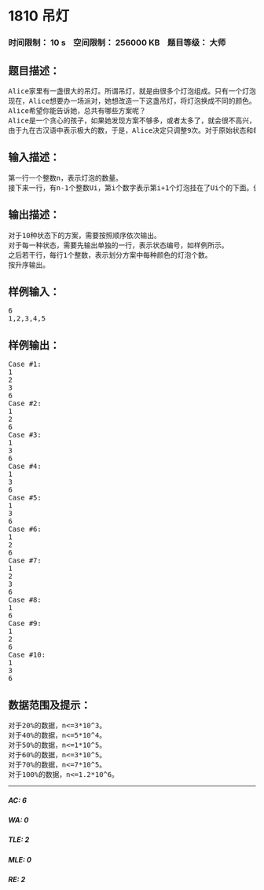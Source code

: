 # 1810 吊灯   
### 时间限制： 10 s&nbsp;&nbsp;&nbsp;&nbsp;空间限制： 256000 KB&nbsp;&nbsp;&nbsp;&nbsp;题目等级： 大师  
## 题目描述：  

<pre>
Alice家里有一盏很大的吊灯。所谓吊灯，就是由很多个灯泡组成。只有一个灯泡是挂在天花板上的，剩下的灯泡都是挂在其他的灯泡上的。也就是说，整个吊灯实际上类似于一棵树。其中编号为1的灯泡是挂在天花板上的，剩下的灯泡都是挂在编号小于自己的灯泡上的。
现在，Alice想要办一场派对，她想改造一下这盏吊灯，将灯泡换成不同的颜色。她希望相同颜色的灯泡都是相连的，并且每一种颜色的灯泡个数都是相同的。
Alice希望你能告诉她，总共有哪些方案呢？
Alice是一个贪心的孩子，如果她发现方案不够多，或者太多了，就会很不高兴，于是她会尝试调整。对于编号为x(x≠1)的灯泡，如果原来是挂在编号为f[x]的灯泡上，那么Alice会把第x个灯泡挂到第 ( f[x] + 19940105 ) mod (x-1) + 1 个灯泡上。
由于九在古汉语中表示极大的数，于是，Alice决定只调整9次。对于原始状态和每一次调整过的状态，Alice希望你依次告诉她每种状态下有哪些方案。
</pre>
  
  
## 输入描述：  

<pre>
第一行一个整数n，表示灯泡的数量。
接下来一行，有n-1个整数Ui，第i个数字表示第i+1个灯泡挂在了Ui个的下面。保证编号为1的灯泡是挂在天花板上的。数字之间用逗号‘，’隔开且最后一个数字后面没有逗号。
</pre>
  
  
## 输出描述：  

<pre>
对于10种状态下的方案，需要按照顺序依次输出。
对于每一种状态，需要先输出单独的一行，表示状态编号，如样例所示。
之后若干行，每行1个整数，表示划分方案中每种颜色的灯泡个数。
按升序输出。
</pre>
  
  
## 样例输入：  

<pre>
6
1,2,3,4,5
</pre>
  
  
## 样例输出：  

<pre>
Case #1:
1
2
3
6
Case #2:
1
2
6
Case #3:
1
3
6
Case #4:
1
3
6
Case #5:
1
3
6
Case #6:
1
2
6
Case #7:
1
2
3
6
Case #8:
1
6
Case #9:
1
2
6
Case #10:
1
3
6
</pre>
  
  
## 数据范围及提示：  

<pre>
对于20%的数据，n<=3*10^3。
对于40%的数据，n<=5*10^4。
对于50%的数据，n<=1*10^5。
对于60%的数据，n<=3*10^5。
对于70%的数据，n<=7*10^5。
对于100%的数据，n<=1.2*10^6。
</pre>
  
  
***  

##### AC: 6  
##### WA: 0  
##### TLE: 2  
##### MLE: 0  
##### RE: 2  
